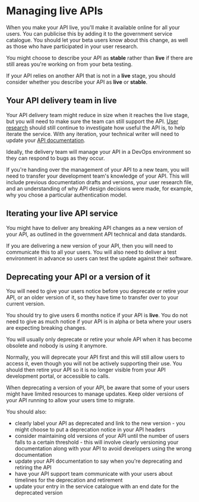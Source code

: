 # Managing live APIs 

When you make your API live, you'll make it available online for all your users. You can publicise this by adding it to the government service catalogue. You should let your beta users know about this change, as well as those who have participated in your user research.

You might choose to describe your API as **stable** rather than **live** if there are still areas you're working on from your beta testing.

If your API relies on another API that is not in a **live** stage, you should consider whether you describe your API as **live** or **stable**.

## Your API delivery team in live
Your API delivery team might reduce in size when it reaches the live stage, but you will need to make sure the team can still support the API. [User research](/guides/user-research/) should still continue to investigate how useful the API is, to help iterate the service. With any iteration, your technical writer will need to update your [API documentation](./documentation).

Ideally, the delivery team will manage your API in a DevOps environment so they can respond to bugs as they occur.

If you're handing over the management of your API to a new team, you will need to transfer your development team's knowledge of your API. This will include previous documentation drafts and versions, your user research file, and an understanding of why API design decisions were made, for example, why you chose a particular authentication model.

## Iterating your live API service
You might have to deliver any breaking API changes as a new version of your API, as outlined in the government API technical and data standards.

If you are delivering a new version of your API, then you will need to communicate this to all your users. You will also need to deliver a test environment in advance so users can test the update against their software.

## Deprecating your API or a version of it
You will need to give your users notice before you deprecate or retire your API, or an older version of it, so they have time to transfer over to your current version.

You should try to give users 6 months notice if your API is **live**. You do not need to give as much notice if your API is in alpha or beta where your users are expecting breaking changes.

You will usually only deprecate or retire your whole API when it has become obsolete and nobody is using it anymore.

Normally, you will deprecate your API first and this will still allow users to access it, even though you will not be actively supporting their use. You should then retire your API so it is no longer visible from your API development portal, or accessible to calls.

When deprecating a version of your API, be aware that some of your users might have limited resources to manage updates. Keep older versions of your API running to allow your users time to migrate.

You should also:

- clearly label your API as deprecated and link to the new version - you might choose to put a deprecation notice in your API headers
- consider maintaining old versions of your API until the number of users falls to a certain threshold - this will involve clearly versioning your documentation along with your API to avoid developers using the wrong documentation
- update your API documentation to say when you're deprecating and retiring the API
- have your API support team communicate with your users about timelines for the deprecation and retirement
- update your entry in the service catalogue with an end date for the deprecated version
